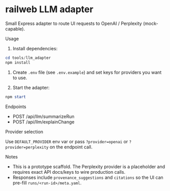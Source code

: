 # railweb LLM adapter

Small Express adapter to route UI requests to OpenAI / Perplexity (mock-capable).

Usage

1. Install dependencies:

```powershell
cd tools/llm_adapter
npm install
```

1. Create `.env` file (see `.env.example`) and set keys for providers you want to use.

1. Start the adapter:

```powershell
npm start
```

Endpoints

- POST /api/llm/summarizeRun
- POST /api/llm/explainChange

Provider selection

Use `DEFAULT_PROVIDER` env var or pass `?provider=openai` or `?provider=perplexity` on the endpoint call.

Notes

- This is a prototype scaffold. The Perplexity provider is a placeholder and requires exact API docs/keys to wire production calls.
- Responses include `provenance_suggestions` and `citations` so the UI can pre-fill `runs/<run-id>/meta.yaml`.
